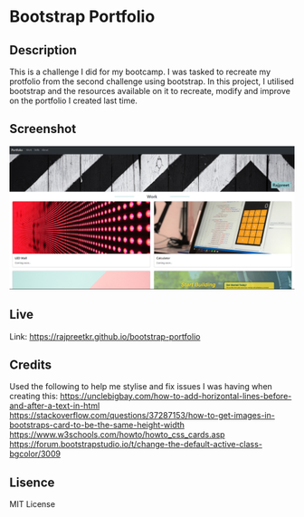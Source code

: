 # Bootstrap Portfolio

## Description
This is a challenge I did for my bootcamp. I was tasked to recreate my protfolio from the second challenge using bootstrap. In this project, I utilised bootstrap and the resources available on it to recreate, modify and improve on the portfolio I created last time.

## Screenshot
![Alt text](image-1.png)

## Live
Link: https://rajpreetkr.github.io/bootstrap-portfolio

## Credits
Used the following to help me stylise and fix issues I was having when creating this:
https://unclebigbay.com/how-to-add-horizontal-lines-before-and-after-a-text-in-html
https://stackoverflow.com/questions/37287153/how-to-get-images-in-bootstraps-card-to-be-the-same-height-width
https://www.w3schools.com/howto/howto_css_cards.asp
https://forum.bootstrapstudio.io/t/change-the-default-active-class-bgcolor/3009

## Lisence
MIT License